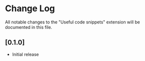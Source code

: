 # Change Log

All notable changes to the "Useful code snippets" extension will be documented in this file.

## [0.1.0]

- Initial release
